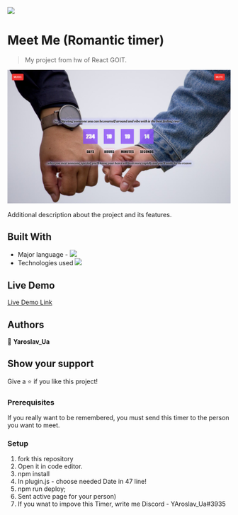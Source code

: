 ![](https://img.shields.io/badge/React_IT-blueviolet)

# Meet Me (Romantic timer)

> My project from hw of React GOIT.

![screenshot](./src/images/infoReadME.png)

Additional description about the project and its features.

## Built With

- Major language - ![](https://img.shields.io/badge/JavaScript-blueviolet)
- Technologies used ![](https://img.shields.io/badge/WEBPACK-blueviolet)

## Live Demo

[Live Demo Link](https://yaroslav-uaa.github.io/goit-js-hw-11-timer-ua/#)

## Authors

👤 **Yaroslav_Ua**

## Show your support

Give a ⭐️ if you like this project!

### Prerequisites
If you really want to be remembered, you must send this timer to the person you want to meet.

### Setup
1. fork this repository
2. Open it in code editor.
3. npm install
3. In plugin.js - choose needed Date in 47 line!
4. npm run deploy;
5. Sent active page for your person)
6. If you wnat to impove this Timer, write me Discord - YAroslav_Ua#3935
